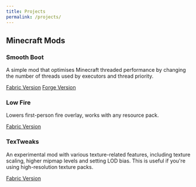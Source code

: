 ```yaml
---
title: Projects
permalink: /projects/
---
```


## Minecraft Mods

### Smooth Boot
A simple mod that optimises Minecraft threaded performance by changing the number of threads used by executors and thread priority.

[Fabric Version](https://www.curseforge.com/minecraft/mc-mods/smooth-boot) [Forge Version](https://www.curseforge.com/minecraft/mc-mods/smooth-boot-forge)

### Low Fire
Lowers first-person fire overlay, works with any resource pack.

[Fabric Version](https://www.curseforge.com/minecraft/mc-mods/low-fire)

### TexTweaks
An experimental mod with various texture-related features, including texture scaling, higher mipmap levels and setting LOD bias. This is useful if you're using high-resolution texture packs.

[Fabric Version](https://www.curseforge.com/minecraft/mc-mods/textweaks)
